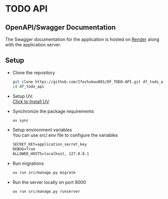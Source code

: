 # TODO API

## OpenAPI/Swagger Documentation

The Swagger documentation for the application is hosted on [Render](https://df-todo-api.onrender.com/api/docs) along with the application server.

## Setup

- Clone the repository

  ```bash
  git clone https://github.com/Ifechukwu001/DF_TODO-API.git df_todo_api
  cd df_todo_api
  ```

- Setup UV. \
  [Click to Install UV](https://docs.astral.sh/uv/getting-started/installation/)

- Synchronize the package requirements

  ```bash
  uv sync
  ```

- Setup environment variables \
  You can use src/.env file to configure the variables
  ```txt
  SECRET_KEY=application_secret_key
  DEBUG=True
  ALLOWED_HOSTS=localhost, 127.0.0.1
  ```

- Run migrations

  ```bash
  uv run src/manage.py migrate
  ```

- Run the server locally on port 8000

  ```bash
  uv run src/manage.py runserver
  ```
